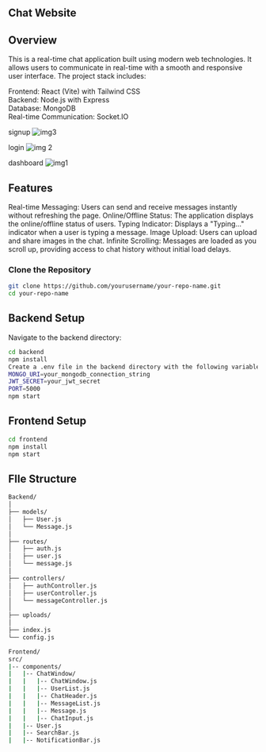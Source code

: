 ## Chat Website

## Overview
This is a real-time chat application built using modern web technologies. It allows users to communicate in real-time with a smooth and responsive user interface. The project stack includes:

Frontend: React (Vite) with Tailwind CSS </br>
Backend: Node.js with Express </br>
Database: MongoDB </br>
Real-time Communication: Socket.IO

signup
![img3](https://github.com/user-attachments/assets/70d7f1b5-002d-4ab2-b118-42f98234ecff)

login
![img 2](https://github.com/user-attachments/assets/f44db8f4-f822-4783-9bde-16b70f91582f)

dashboard
![img1](https://github.com/user-attachments/assets/51bd0f07-d3db-439b-af77-7b1f98923870)

## Features
Real-time Messaging: Users can send and receive messages instantly without refreshing the page.
Online/Offline Status: The application displays the online/offline status of users.
Typing Indicator: Displays a "Typing..." indicator when a user is typing a message.
Image Upload: Users can upload and share images in the chat.
Infinite Scrolling: Messages are loaded as you scroll up, providing access to chat history without initial load delays.

### Clone the Repository
```bash
git clone https://github.com/yourusername/your-repo-name.git
cd your-repo-name
```
## Backend Setup
Navigate to the backend directory:
```bash
cd backend
npm install
Create a .env file in the backend directory with the following variables:
MONGO_URI=your_mongodb_connection_string
JWT_SECRET=your_jwt_secret
PORT=5000
npm start
```

## Frontend Setup
```bash
cd frontend
npm install
npm start
```
## FIle Structure
```bash
Backend/
│
├── models/
│   ├── User.js
│   └── Message.js
│
├── routes/
│   ├── auth.js
│   ├── user.js
│   └── message.js
│
├── controllers/
│   ├── authController.js
│   ├── userController.js
│   └── messageController.js
│
├── uploads/
│
├── index.js
└── config.js
```

```bash
Frontend/
src/
|-- components/
|   |-- ChatWindow/
|   |   |-- ChatWindow.js
|   |   |-- UserList.js
|   |   |-- ChatHeader.js
|   |   |-- MessageList.js
|   |   |-- Message.js
|   |   |-- ChatInput.js
|   |-- User.js
|   |-- SearchBar.js
|   |-- NotificationBar.js
```

